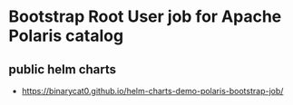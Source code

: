 # Bootstrap Root User job for Apache Polaris catalog

## public helm charts
- https://binarycat0.github.io/helm-charts-demo-polaris-bootstrap-job/


